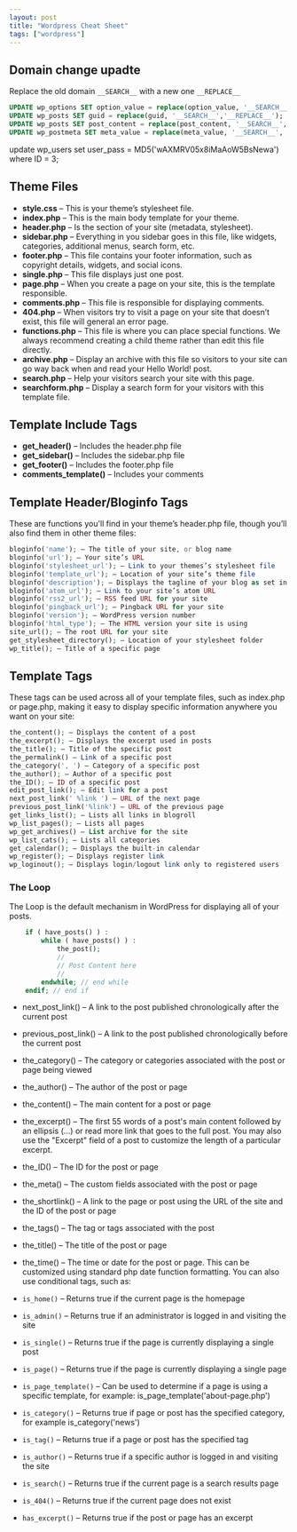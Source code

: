 ```yaml
---
layout: post
title: "Wordpress Cheat Sheet"
tags: ["wordpress"]
---
```


## Domain change upadte

Replace the old domain `__SEARCH__` with a new one `__REPLACE__`

```sql
UPDATE wp_options SET option_value = replace(option_value, '__SEARCH__', '__REPLACE__');
UPDATE wp_posts SET guid = replace(guid, '__SEARCH__','__REPLACE__');
UPDATE wp_posts SET post_content = replace(post_content, '__SEARCH__', '__REPLACE__');
UPDATE wp_postmeta SET meta_value = replace(meta_value, '__SEARCH__', '__REPLACE__');
```

update wp_users set user_pass = MD5('wAXMRV05x8iMaAoW5BsNewa') where ID = 3;

## Theme Files

- **style.css** – This is your theme’s stylesheet file.
- **index.php** – This is the main body template for your theme.
- **header.php** – Is the <head> section of your site (metadata, stylesheet).
- **sidebar.php** – Everything in you sidebar goes in this file, like widgets, categories, additional menus, search form, etc.
- **footer.php** – This file contains your footer information, such as copyright details, widgets, and social icons.
- **single.php** – This file displays just one post.
- **page.php** – When you create a page on your site, this is the template responsible.
- **comments.php** – This file is responsible for displaying comments.
- **404.php** – When visitors try to visit a page on your site that doesn’t exist, this file will general an error page.
- **functions.php** – This file is where you can place special functions. We always recommend creating a child theme rather than edit this file directly.
- **archive.php** – Display an archive with this file so visitors to your site can go way back when and read your Hello World! post.
- **search.php** – Help your visitors search your site with this page.
- **searchform.php** – Display a search form for your visitors with this template file.

## Template Include Tags

- **get_header()** – Includes the header.php file
- **get_sidebar()** – Includes the sidebar.php file
- **get_footer()** – Includes the footer.php file
- **comments_template()** – Includes your comments

##  Template Header/Bloginfo Tags

These are functions you'll find in your theme’s header.php file, though you’ll also find them in other theme files:

```php
bloginfo('name'); – The title of your site, or blog name
bloginfo('url'); – Your site’s URL
bloginfo('stylesheet_url'); – Link to your themes’s stylesheet file
bloginfo('template_url'); – Location of your site’s theme file
bloginfo('description'); – Displays the tagline of your blog as set in Settings > General.
bloginfo('atom_url'); – Link to your site’s atom URL
bloginfo('rss2_url'); – RSS feed URL for your site
bloginfo('pingback_url'); – Pingback URL for your site
bloginfo('version'); – WordPress version number
bloginfo('html_type'); – The HTML version your site is using
site_url(); – The root URL for your site
get_stylesheet_directory(); – Location of your stylesheet folder
wp_title(); – Title of a specific page
```

## Template Tags

These tags can be used across all of your template files, such as index.php or page.php, making it easy to display specific information anywhere you want on your site:

```php
the_content(); – Displays the content of a post
the_excerpt(); – Displays the excerpt used in posts
the_title(); – Title of the specific post
the_permalink() – Link of a specific post
the_category(', ') – Category of a specific post
the_author(); – Author of a specific post
the_ID(); – ID of a specific post
edit_post_link(); – Edit link for a post
next_post_link(' %link ') – URL of the next page
previous_post_link('%link') – URL of the previous page
get_links_list(); – Lists all links in blogroll
wp_list_pages(); – Lists all pages
wp_get_archives() – List archive for the site
wp_list_cats(); – Lists all categories
get_calendar(); – Displays the built-in calendar
wp_register(); – Displays register link
wp_loginout(); – Displays login/logout link only to registered users
```

### The Loop

The Loop is the default mechanism in WordPress for displaying all of your posts.

```php
    if ( have_posts() ) :
        while ( have_posts() ) :
            the_post();
            //
            // Post Content here
            //
        endwhile; // end while
    endif; // end if
```

- next_post_link() – A link to the post published chronologically after the current post
- previous_post_link() – A link to the post published chronologically before the current post
- the_category() – The category or categories associated with the post or page being viewed
- the_author() – The author of the post or page
- the_content() – The main content for a post or page
- the_excerpt() – The first 55 words of a post's main content followed by an ellipsis (…) or read more link that goes to the full post. You may also use the "Excerpt" field of a post to customize the length of a particular excerpt.
- the_ID() – The ID for the post or page
- the_meta() – The custom fields associated with the post or page
- the_shortlink() – A link to the page or post using the URL of the site and the ID of the post or page
- the_tags() – The tag or tags associated with the post
- the_title() – The title of the post or page
- the_time() – The time or date for the post or page. This can be customized using standard php date function formatting.
You can also use conditional tags, such as:

- `is_home()` – Returns true if the current page is the homepage
- `is_admin()` – Returns true if an administrator is logged in and visiting the site
- `is_single()` – Returns true if the page is currently displaying a single post
- `is_page()` – Returns true if the page is currently displaying a single page
- `is_page_template()` – Can be used to determine if a page is using a specific template, for example: is_page_template('about-page.php')
- `is_category()` – Returns true if page or post has the specified category, for example is_category('news')
- `is_tag()` – Returns true if a page or post has the specified tag
- `is_author()` – Returns true if a specific author is logged in and visiting the site
- `is_search()` – Returns true if the current page is a search results page
- `is_404()` – Returns true if the current page does not exist
- `has_excerpt()` – Returns true if the post or page has an excerpt